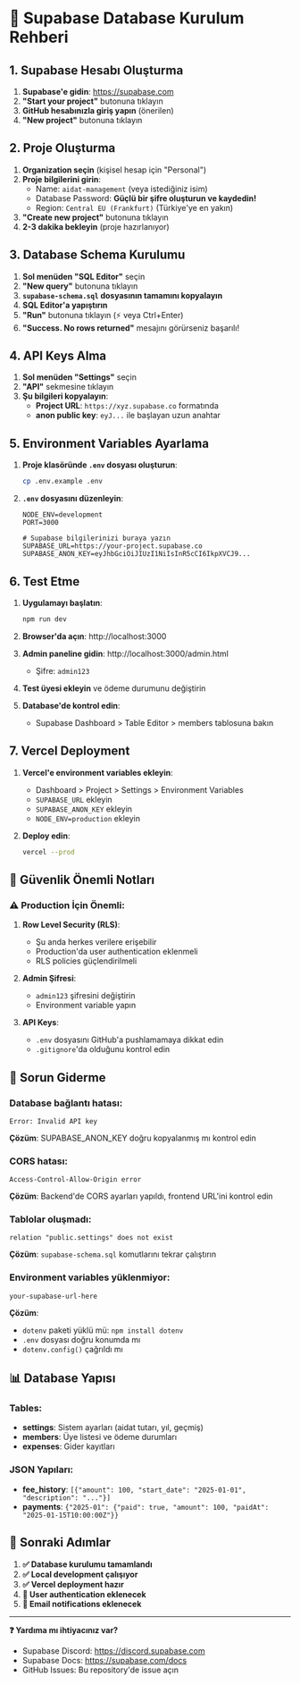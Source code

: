 # 🔧 Supabase Database Kurulum Rehberi

## 1. Supabase Hesabı Oluşturma

1. **Supabase'e gidin**: https://supabase.com
2. **"Start your project"** butonuna tıklayın
3. **GitHub hesabınızla giriş yapın** (önerilen)
4. **"New project"** butonuna tıklayın

## 2. Proje Oluşturma

1. **Organization seçin** (kişisel hesap için "Personal")
2. **Proje bilgilerini girin**:
   - Name: `aidat-management` (veya istediğiniz isim)
   - Database Password: **Güçlü bir şifre oluşturun ve kaydedin!**
   - Region: `Central EU (Frankfurt)` (Türkiye'ye en yakın)
3. **"Create new project"** butonuna tıklayın
4. **2-3 dakika bekleyin** (proje hazırlanıyor)

## 3. Database Schema Kurulumu

1. **Sol menüden "SQL Editor"** seçin
2. **"New query"** butonuna tıklayın
3. **`supabase-schema.sql` dosyasının tamamını kopyalayın**
4. **SQL Editor'a yapıştırın**
5. **"Run"** butonuna tıklayın (⚡ veya Ctrl+Enter)
6. **"Success. No rows returned"** mesajını görürseniz başarılı!

## 4. API Keys Alma

1. **Sol menüden "Settings"** seçin
2. **"API"** sekmesine tıklayın
3. **Şu bilgileri kopyalayın**:
   - **Project URL**: `https://xyz.supabase.co` formatında
   - **anon public key**: `eyJ...` ile başlayan uzun anahtar

## 5. Environment Variables Ayarlama

1. **Proje klasöründe `.env` dosyası oluşturun**:
   ```bash
   cp .env.example .env
   ```

2. **`.env` dosyasını düzenleyin**:
   ```env
   NODE_ENV=development
   PORT=3000
   
   # Supabase bilgilerinizi buraya yazın
   SUPABASE_URL=https://your-project.supabase.co
   SUPABASE_ANON_KEY=eyJhbGciOiJIUzI1NiIsInR5cCI6IkpXVCJ9...
   ```

## 6. Test Etme

1. **Uygulamayı başlatın**:
   ```bash
   npm run dev
   ```

2. **Browser'da açın**: http://localhost:3000

3. **Admin paneline gidin**: http://localhost:3000/admin.html
   - Şifre: `admin123`

4. **Test üyesi ekleyin** ve ödeme durumunu değiştirin

5. **Database'de kontrol edin**:
   - Supabase Dashboard > Table Editor > members tablosuna bakın

## 7. Vercel Deployment

1. **Vercel'e environment variables ekleyin**:
   - Dashboard > Project > Settings > Environment Variables
   - `SUPABASE_URL` ekleyin
   - `SUPABASE_ANON_KEY` ekleyin
   - `NODE_ENV=production` ekleyin

2. **Deploy edin**:
   ```bash
   vercel --prod
   ```

## 🚨 Güvenlik Önemli Notları

### ⚠️ Production İçin Önemli:

1. **Row Level Security (RLS)**:
   - Şu anda herkes verilere erişebilir
   - Production'da user authentication eklenmeli
   - RLS policies güçlendirilmeli

2. **Admin Şifresi**:
   - `admin123` şifresini değiştirin
   - Environment variable yapın

3. **API Keys**:
   - `.env` dosyasını GitHub'a pushlamamaya dikkat edin
   - `.gitignore`'da olduğunu kontrol edin

## 🐛 Sorun Giderme

### Database bağlantı hatası:
```
Error: Invalid API key
```
**Çözüm**: SUPABASE_ANON_KEY doğru kopyalanmış mı kontrol edin

### CORS hatası:
```
Access-Control-Allow-Origin error
```
**Çözüm**: Backend'de CORS ayarları yapıldı, frontend URL'ini kontrol edin

### Tablolar oluşmadı:
```
relation "public.settings" does not exist
```
**Çözüm**: `supabase-schema.sql` komutlarını tekrar çalıştırın

### Environment variables yüklenmiyor:
```
your-supabase-url-here
```
**Çözüm**: 
- `dotenv` paketi yüklü mü: `npm install dotenv`
- `.env` dosyası doğru konumda mı
- `dotenv.config()` çağrıldı mı

## 📊 Database Yapısı

### Tables:
- **settings**: Sistem ayarları (aidat tutarı, yıl, geçmiş)
- **members**: Üye listesi ve ödeme durumları  
- **expenses**: Gider kayıtları

### JSON Yapıları:
- **fee_history**: `[{"amount": 100, "start_date": "2025-01-01", "description": "..."}]`
- **payments**: `{"2025-01": {"paid": true, "amount": 100, "paidAt": "2025-01-15T10:00:00Z"}}`

## 🎯 Sonraki Adımlar

1. **✅ Database kurulumu tamamlandı**
2. **✅ Local development çalışıyor**
3. **✅ Vercel deployment hazır**
4. **🔄 User authentication eklenecek**
5. **🔄 Email notifications eklenecek**

---

**❓ Yardıma mı ihtiyacınız var?**
- Supabase Discord: https://discord.supabase.com
- Supabase Docs: https://supabase.com/docs
- GitHub Issues: Bu repository'de issue açın
